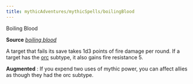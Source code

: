 ```yaml
---
title: mythicAdventures/mythicSpells/boilingBlood
---
```

Boiling Blood

**Source** [_boiling blood_](ultimateMagic/spells/boilingBlood#_boiling-blood)

A target that fails its save takes 1d3 points of fire damage per round. If a target has the [orc](monsters/creatureTypes#_orc-subtype) subtype, it also gains fire resistance 5.

**Augmented** : If you expend two uses of mythic power, you can affect allies as though they had the orc subtype.

